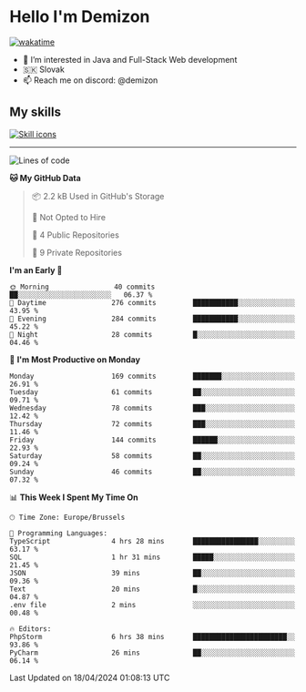 # Hello I'm Demizon
[![wakatime](https://wakatime.com/badge/user/6ad1949f-d6d7-44f9-9eee-c35e54cc499b.svg)](https://wakatime.com/@6ad1949f-d6d7-44f9-9eee-c35e54cc499b)
- 👀 I’m interested in Java and Full-Stack Web development
- 🇸🇰 Slovak
- 📫 Reach me on discord: @demizon

## My skills
[![Skill icons](https://skillicons.dev/icons?i=java,js,ts,html,css,react,nextjs,tailwind,supabase,py,git,docker,linux,mysql,postgres,mongo&theme=dark)](https://github.com/Demizon3433)

---

<!--START_SECTION:waka-->
![Lines of code](https://img.shields.io/badge/From%20Hello%20World%20I%27ve%20Written-179.8%20thousand%20lines%20of%20code-blue)

**🐱 My GitHub Data** 

> 📦 2.2 kB Used in GitHub's Storage 
 > 
> 🚫 Not Opted to Hire
 > 
> 📜 4 Public Repositories 
 > 
> 🔑 9 Private Repositories 
 > 
**I'm an Early 🐤** 

```text
🌞 Morning                40 commits          ██░░░░░░░░░░░░░░░░░░░░░░░   06.37 % 
🌆 Daytime                276 commits         ███████████░░░░░░░░░░░░░░   43.95 % 
🌃 Evening                284 commits         ███████████░░░░░░░░░░░░░░   45.22 % 
🌙 Night                  28 commits          █░░░░░░░░░░░░░░░░░░░░░░░░   04.46 % 
```
📅 **I'm Most Productive on Monday** 

```text
Monday                   169 commits         ███████░░░░░░░░░░░░░░░░░░   26.91 % 
Tuesday                  61 commits          ██░░░░░░░░░░░░░░░░░░░░░░░   09.71 % 
Wednesday                78 commits          ███░░░░░░░░░░░░░░░░░░░░░░   12.42 % 
Thursday                 72 commits          ███░░░░░░░░░░░░░░░░░░░░░░   11.46 % 
Friday                   144 commits         ██████░░░░░░░░░░░░░░░░░░░   22.93 % 
Saturday                 58 commits          ██░░░░░░░░░░░░░░░░░░░░░░░   09.24 % 
Sunday                   46 commits          ██░░░░░░░░░░░░░░░░░░░░░░░   07.32 % 
```


📊 **This Week I Spent My Time On** 

```text
🕑︎ Time Zone: Europe/Brussels

💬 Programming Languages: 
TypeScript               4 hrs 28 mins       ████████████████░░░░░░░░░   63.17 % 
SQL                      1 hr 31 mins        █████░░░░░░░░░░░░░░░░░░░░   21.45 % 
JSON                     39 mins             ██░░░░░░░░░░░░░░░░░░░░░░░   09.36 % 
Text                     20 mins             █░░░░░░░░░░░░░░░░░░░░░░░░   04.87 % 
.env file                2 mins              ░░░░░░░░░░░░░░░░░░░░░░░░░   00.48 % 

🔥 Editors: 
PhpStorm                 6 hrs 38 mins       ███████████████████████░░   93.86 % 
PyCharm                  26 mins             ██░░░░░░░░░░░░░░░░░░░░░░░   06.14 % 
```


 Last Updated on 18/04/2024 01:08:13 UTC
<!--END_SECTION:waka-->
